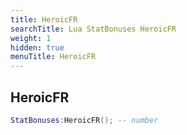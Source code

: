 ```yaml
---
title: HeroicFR
searchTitle: Lua StatBonuses HeroicFR
weight: 1
hidden: true
menuTitle: HeroicFR
---
```

## HeroicFR
```lua
StatBonuses:HeroicFR(); -- number
```